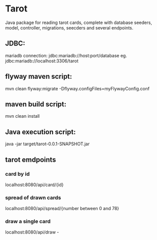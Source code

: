 # Tarot

Java package for reading tarot cards, complete with database seeders, model, controller, migrations, seecders and several endpoints.

## JDBC:

mariadb connection:
jdbc:mariadb://host:port/database
eg.
jdbc:mariadb://localhost:3306/tarot

## flyway maven script:

mvn clean flyway:migrate -Dflyway.configFiles=myFlywayConfig.conf

## maven build script:

mvn clean install

## Java execution script:

java -jar target/tarot-0.0.1-SNAPSHOT.jar

## tarot emdpoints

### card by id

localhost:8080/api/card/{id}

### spread of drawn cards

localhost:8080/api/spread/{number between 0 and 78}

### draw a single card

localhost:8080/api/draw -
